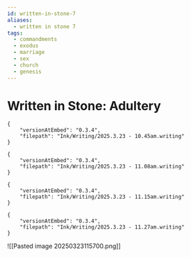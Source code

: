 ```yaml
---
id: written-in-stone-7
aliases:
  - written in stone 7
tags:
  - commandments
  - exodus
  - marriage
  - sex
  - church
  - genesis
---
```

# Written in Stone: Adultery
```handwritten-ink
{
	"versionAtEmbed": "0.3.4",
	"filepath": "Ink/Writing/2025.3.23 - 10.45am.writing"
}
```

```handwritten-ink
{
	"versionAtEmbed": "0.3.4",
	"filepath": "Ink/Writing/2025.3.23 - 11.08am.writing"
}
```

```handwritten-ink
{
	"versionAtEmbed": "0.3.4",
	"filepath": "Ink/Writing/2025.3.23 - 11.15am.writing"
}
```

```handwritten-ink
{
	"versionAtEmbed": "0.3.4",
	"filepath": "Ink/Writing/2025.3.23 - 11.27am.writing"
}
```
![[Pasted image 20250323115700.png]]